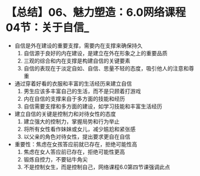 # 【总结】06、魅力塑造：6.0网络课程04节：关于自信_

-   自信是外在建设的重要支撑，需要内在支撑来确保持久
    1.  自信源于良好的内在建设，是建立在外在形象之上的重要品质
    2.  三观的综合和内在支撑是构建自信的关键要素
    3.  自信的表现在于淡定自如、自信、思量不轻的态度，吸引他人的注意和尊重
-   通过穿着好看的衣服和丰富的生活经历来建立自信
    1.  男生应该多丰富自己的生活，而不是只顾着打游戏
    2.  内在自信的支撑来自于多方面的技能和经历
    3.  自信需要支撑和多方面的建设，如学习技能和丰富生活经历
-   建立自信的关键是控制力和对待女性的态度
    1.  建立强大的控制力，掌握局势和行为举止
    2.  将所有女性看作妹妹或女儿，减少尴尬和紧张感
    3.  以父亲的角色对待女性，提出要求更自在自信
-   重要性：焦虑在女孩答应前就已存在，拒绝可能性高
    1.  焦虑在女人答应前已存在，拒绝可能性更高
    2.  锻炼自控力，不要钻牛角尖
    3.  不是控制女生，而是控制自己，网络课程6.0第四节课强调此点
